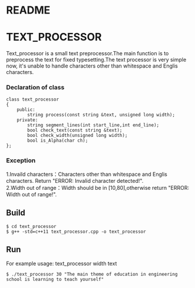 # README  

# TEXT_PROCESSOR  
Text_processor is a small text preprocessor.The main function is to preprocess the text for fixed typesetting.The text processor is very simple now, it's unable to handle characters other than whitespace and Englis characters.  

### Declaration of class  
```
class text_processor  
{  
    public:  
        string process(const string &text, unsigned long width);  
    private:  
        string segment_lines(int start_line,int end_line);  
        bool check_text(const string &text);  
        bool check_width(unsigned long width);  
        bool is_Alpha(char ch);  
};  
 ```    
 

### Exception 
1.Invaild characters：Characters other than whitespace and Englis characters. Return "ERROR: Invalid character detected!".  
2.Width out of range：Width should be in [10,80],otherwise return "ERROR: Width out of range!".    
## Build  
`$ cd text_processor `  
`$ g++ -std=c++11 text_processor.cpp -o text_processor`  


## Run  
For example usage: text_processor width text  
  
`$ ./text_processor 30 "The main theme of education in engineering school is learning to teach yourself"`  
